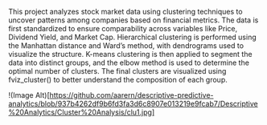 
This project analyzes stock market data using clustering techniques to uncover patterns among companies based on financial metrics. 
The data is first standardized to ensure comparability across variables like Price, Dividend Yield, and Market Cap. 
Hierarchical clustering is performed using the Manhattan distance and Ward’s method, with dendrograms used to visualize the structure. 
K-means clustering is then applied to segment the data into distinct groups, and the elbow method is used to determine the optimal number of clusters. 
The final clusters are visualized using fviz_cluster() to better understand the composition of each group.

!(Image Alt)[https://github.com/aarern/descriptive-predictive-analytics/blob/937b4262df9b6fd3fa3d6c8907e013219e9fcab7/Descriptive%20Analytics/Cluster%20Analysis/clu1.jpg]
